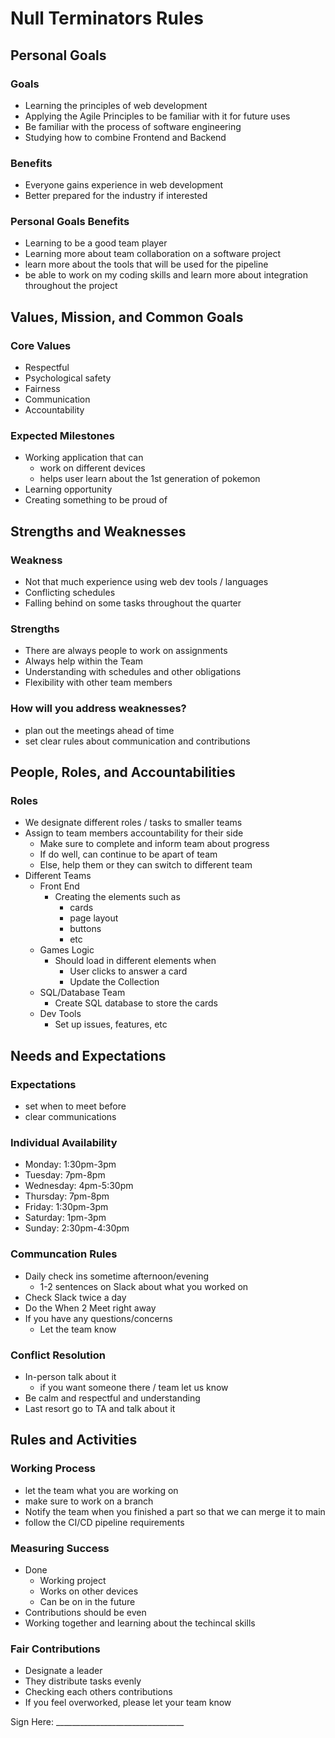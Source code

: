 # Null Terminators Rules

## Personal Goals
### Goals
* Learning the principles of web development
* Applying the Agile Principles to be familiar with it for future uses
* Be familiar with the process of software engineering
* Studying how to combine Frontend and Backend

### Benefits
* Everyone gains experience in web development
* Better prepared for the industry if interested
<!-- add to here -->

### Personal Goals Benefits
* Learning to be a good team player
* Learning more about team collaboration on a software project
* learn more about the tools that will be used for the pipeline
* be able to work on my coding skills and learn more about integration throughout the project

## Values, Mission, and Common Goals
### Core Values
* Respectful
* Psychological safety
* Fairness
* Communication
* Accountability

### Expected Milestones
* Working application that can
  * work on different devices
  * helps user learn about the 1st generation of pokemon
* Learning opportunity
* Creating something to be proud of

## Strengths and Weaknesses
<!-- add to this section -->
### Weakness
   * Not that much experience using web dev tools / languages
   * Conflicting schedules
   * Falling behind on some tasks throughout the quarter
  
### Strengths
   * There are always people to work on assignments
   * Always help within the Team
   * Understanding with schedules and other obligations
   * Flexibility with other team members

### How will you address weaknesses?
   * plan out the meetings ahead of time
   * set clear rules about communication and contributions 

## People, Roles, and Accountabilities
### Roles
   * We designate different roles / tasks to smaller teams
   * Assign to team members accountability for their side
     * Make sure to complete and inform team about progress
     * If do well, can continue to be apart of team
     * Else, help them or they can switch to different team
   * Different Teams
     * Front End
       * Creating the elements such as 
         * cards
         * page layout
         * buttons
         * etc
     * Games Logic
       * Should load in different elements when
         * User clicks to answer a card
         * Update the Collection
     * SQL/Database Team
       * Create SQL database to store the cards
     * Dev Tools
       * Set up issues, features, etc

## Needs and Expectations
### Expectations
   * set when to meet before
   * clear communications
<!-- add this part -->
### Individual Availability
   * Monday: 1:30pm-3pm
   * Tuesday: 7pm-8pm
   * Wednesday: 4pm-5:30pm
   * Thursday: 7pm-8pm
   * Friday: 1:30pm-3pm
   * Saturday: 1pm-3pm
   * Sunday: 2:30pm-4:30pm
### Communcation Rules
   * Daily check ins sometime afternoon/evening
       * 1-2 sentences on Slack about what you worked on
   * Check Slack twice a day
   * Do the When 2 Meet right away
   * If you have any questions/concerns
     * Let the team know
### Conflict Resolution
   * In-person talk about it
     * if you want someone there / team let us know
   * Be calm and respectful and understanding
   * Last resort go to TA and talk about it

## Rules and Activities
### Working Process
   * let the team what you are working on
   * make sure to work on a branch
   * Notify the team when you finished a part so that we can merge it to main
   * follow the CI/CD pipeline requirements
### Measuring Success
   * Done
     * Working project
     * Works on other devices
     * Can be on in the future
   * Contributions should be even
   * Working together and learning about the techincal skills
### Fair Contributions
   * Designate a leader
   * They distribute tasks evenly
   * Checking each others contributions
   * If you feel overworked, please let your team know



Sign Here: ________________________________